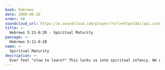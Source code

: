 ```yaml
---
book: hebrews
date: 2008-06-28
order: 60
soundcloud_url: https://w.soundcloud.com/player/?url=https%3A//api.soundcloud.com/tracks/
title: >-
  Hebrews 5:11-6:20 - Spiritual Maturity
passage: >-
  Hebrews 5:11-6:20
name: >-
  Spiritual Maturity
description: >-
  Ever feel "slow to learn?" This locks us into spiritual infancy. We need to get moving, beyond the elementary teachings of the Christian faith and get into the deeper things of God. The danger of backsliding and even apostasy is ever present. A warning is issued.
---
```


